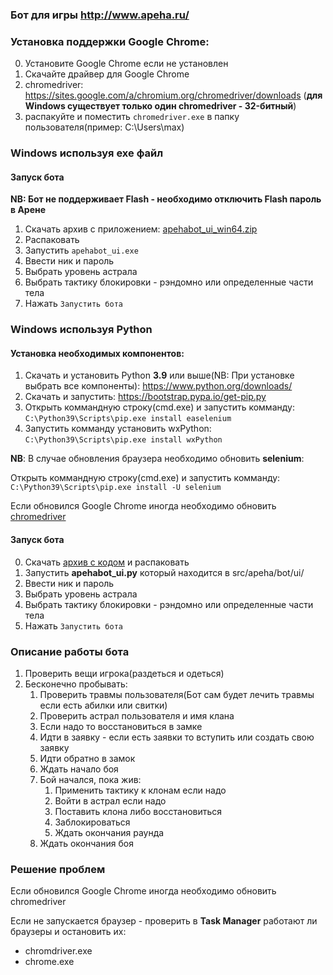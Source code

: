 ### Бот для игры http://www.apeha.ru/

### Установка поддержки Google Chrome:

0. Установите Google Chrome если не установлен
1. Скачайте драйвер для Google Chrome
1. chromedriver: https://sites.google.com/a/chromium.org/chromedriver/downloads (**для Windows существует только один chromedriver - 32-битный**)
1. распакуйте и поместить `chromedriver.exe` в папку пользователя(пример: C:\Users\max)

### Windows используя exe файл

#### Запуск бота

**NB: Бот не поддерживает Flash - необходимо отключить Flash пароль в Арене**

1. Скачать архив с приложением: [apehabot_ui_win64.zip](/build/apehabot_ui_win64.zip)
2. Распаковать
3. Запустить `apehabot_ui.exe`
4. Ввести ник и пароль
5. Выбрать уровень астрала
6. Выбрать тактику блокировки - рэндомно или определенные части тела
7. Нажать `Запустить бота`

### Windows используя Python

#### Установка необходимых компонентов:

1. Скачать и установить Python **3.9** или выше(NB: При установке выбрать все компоненты):
   https://www.python.org/downloads/
2. Скачать и запустить:
   https://bootstrap.pypa.io/get-pip.py
3. Открыть коммандную строку(cmd.exe) и запустить комманду:
   `C:\Python39\Scripts\pip.exe install easelenium`
4. Запустить комманду установить wxPython:
   `C:\Python39\Scripts\pip.exe install wxPython`

**NB**:
В случае обновления браузера необходимо обновить **selenium**:

Открыть коммандную строку(cmd.exe) и запустить комманду:
`C:\Python39\Scripts\pip.exe install -U selenium`

Если обновился Google Chrome иногда необходимо обновить [chromedriver](https://sites.google.com/a/chromium.org/chromedriver/downloads)

#### Запуск бота

0. Скачать [архив с кодом](https://github.com/kirillstrelkov/apeha-bot/archive/master.zip) и распаковать
1. Запустить **apehabot_ui.py** который находится в src/apeha/bot/ui/
2. Ввести ник и пароль
3. Выбрать уровень астрала
4. Выбрать тактику блокировки - рэндомно или определенные части тела
5. Нажать `Запустить бота`

### Описание работы бота

1. Проверить вещи игрока(раздеться и одеться)
2. Бесконечно пробывать:
   1. Проверить травмы пользователя(Бот сам будет лечить травмы если есть абилки или свитки)
   2. Проверить астрал пользователя и имя клана
   3. Если надо то восстановиться в замке
   4. Идти в заявку - если есть заявки то вступить или создать свою заявку
   5. Идти обратно в замок
   6. Ждать начало боя
   7. Бой начался, пока жив:
      1. Применить тактику к клонам если надо
      2. Войти в астрал если надо
      3. Поставить клона либо восстановиться
      4. Заблокироваться
      5. Ждать окончания раунда
   8. Ждать окончания боя

### Решение проблем

Если обновился Google Chrome иногда необходимо обновить chromedriver

Если не запускается браузер - проверить в **Task Manager** работают ли браузеры и остановить их:

- chromdriver.exe
- chrome.exe

